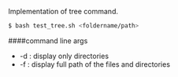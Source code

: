 Implementation of tree command.

```bash
$ bash test_tree.sh <foldername/path>
```
####command line args
- -d : display only directories
- -f : display full path of the files and directories

